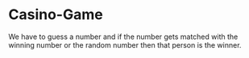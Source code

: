 # Casino-Game
We have to guess a number and if the number gets matched with the winning number or the random number then that person is the winner.

